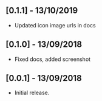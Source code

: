 ## [0.1.1] - 13/10/2019

* Updated icon image urls in docs

## [0.1.0] - 13/09/2018

* Fixed docs, added screenshot

## [0.0.1] - 13/09/2018

* Initial release.
